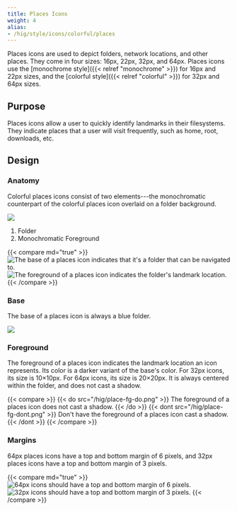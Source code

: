 ```yaml
---
title: Places Icons
weight: 4
alias:
- /hig/style/icons/colorful/places
---
```


Places icons are used to depict folders, network locations, and other
places. They come in four sizes: 16px, 22px, 32px, and 64px. Places
icons use the [monochrome style]({{< relref "monochrome" >}}) for
16px and 22px sizes, and the [colorful
style]({{< relref "colorful" >}}) for 32px and 64px sizes.

Purpose
-------

Places icons allow a user to quickly identify landmarks in their
filesystems. They indicate places that a user will visit frequently,
such as home, root, downloads, etc.

Design
------

### Anatomy

Colorful places icons consist of two elements---the monochromatic
counterpart of the colorful places icon overlaid on a folder background.

![](/hig/place-anatomy.png)

1.  Folder
2.  Monochromatic Foreground

{{< compare md="true" >}}
![The base of a places icon indicates that it's a folder that can be
navigated to.](/hig/place-anatomy-base.png)
![The foreground of a places icon indicates the folder's landmark
location.](/hig/place-anatomy-fg.png)
{{< /compare >}}

### Base

The base of a places icon is always a blue folder.

![](/hig/place-blank.png)

### Foreground

The foreground of a places icon indicates the landmark location an icon
represents. Its color is a darker variant of the base's color. For 32px
icons, its size is 10×10px. For 64px icons, its size is 20×20px. It is
always centered within the folder, and does not cast a shadow.

{{< compare >}}
{{< do src="/hig/place-fg-do.png" >}}
The foreground of a places icon does not cast a shadow.
{{< /do >}}
{{< dont src="/hig/place-fg-dont.png" >}}
Don't have the foreground of a places icon cast a shadow.
{{< /dont >}}
{{< /compare >}}

### Margins

64px places icons have a top and bottom margin of 6 pixels, and 32px
places icons have a top and bottom margin of 3 pixels.

{{< compare md="true" >}}
![64px icons should have a top and bottom margin of 6
pixels.](/hig/place-margin-64.png)
![32px icons should have a top and bottom margin of 3
pixels.](/hig/place-margin-32.png)
{{< /compare >}}
